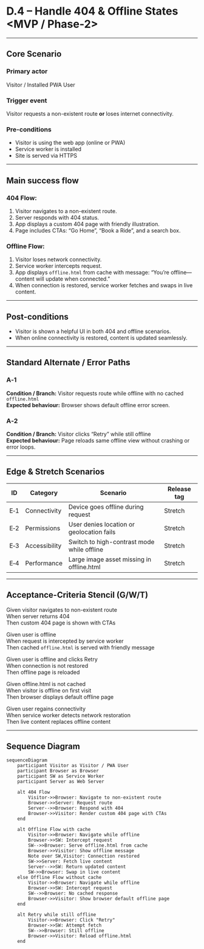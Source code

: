 # D.4 – Handle 404 & Offline States <MVP / Phase-2>

---

## Core Scenario

### Primary actor  
Visitor / Installed PWA User

### Trigger event  
Visitor requests a non-existent route **or** loses internet connectivity.

### Pre-conditions  
* Visitor is using the web app (online or PWA)  
* Service worker is installed  
* Site is served via HTTPS  

---

## Main success flow

### 404 Flow:
1. Visitor navigates to a non-existent route.  
2. Server responds with 404 status.  
3. App displays a custom 404 page with friendly illustration.  
4. Page includes CTAs: “Go Home”, “Book a Ride”, and a search box.  

### Offline Flow:
1. Visitor loses network connectivity.  
2. Service worker intercepts request.  
3. App displays `offline.html` from cache with message: “You’re offline—content will update when connected.”  
4. When connection is restored, service worker fetches and swaps in live content.

---

## Post-conditions  
* Visitor is shown a helpful UI in both 404 and offline scenarios.  
* When online connectivity is restored, content is updated seamlessly.

---

## Standard Alternate / Error Paths

### A‑1  
**Condition / Branch:** Visitor requests route while offline with no cached `offline.html`  
**Expected behaviour:** Browser shows default offline error screen.

### A‑2  
**Condition / Branch:** Visitor clicks “Retry” while still offline  
**Expected behaviour:** Page reloads same offline view without crashing or error loops.

---

## Edge & Stretch Scenarios  

| ID  | Category       | Scenario                                           | Release tag |
|-----|----------------|----------------------------------------------------|-------------|
| E‑1 | Connectivity    | Device goes offline during request                | Stretch     |
| E‑2 | Permissions     | User denies location or geolocation fails         | Stretch     |
| E‑3 | Accessibility   | Switch to high-contrast mode while offline        | Stretch     |
| E‑4 | Performance     | Large image asset missing in offline.html         | Stretch     |

---

## Acceptance-Criteria Stencil (G/W/T)

Given visitor navigates to non-existent route  
When server returns 404  
Then custom 404 page is shown with CTAs  

Given user is offline  
When request is intercepted by service worker  
Then cached `offline.html` is served with friendly message  

Given user is offline and clicks Retry  
When connection is not restored  
Then offline page is reloaded  

Given offline.html is not cached  
When visitor is offline on first visit  
Then browser displays default offline page  

Given user regains connectivity  
When service worker detects network restoration  
Then live content replaces offline content  

---

## Sequence Diagram

```mermaid
sequenceDiagram
    participant Visitor as Visitor / PWA User
    participant Browser as Browser
    participant SW as Service Worker
    participant Server as Web Server

    alt 404 Flow
        Visitor->>Browser: Navigate to non-existent route
        Browser->>Server: Request route
        Server-->>Browser: Respond with 404
        Browser->>Visitor: Render custom 404 page with CTAs
    end

    alt Offline Flow with cache
        Visitor->>Browser: Navigate while offline
        Browser->>SW: Intercept request
        SW-->>Browser: Serve offline.html from cache
        Browser->>Visitor: Show offline message
        Note over SW,Visitor: Connection restored
        SW->>Server: Fetch live content
        Server-->>SW: Return updated content
        SW->>Browser: Swap in live content
    else Offline Flow without cache
        Visitor->>Browser: Navigate while offline
        Browser->>SW: Intercept request
        SW-->>Browser: No cached response
        Browser->>Visitor: Show browser default offline page
    end

    alt Retry while still offline
        Visitor->>Browser: Click "Retry"
        Browser->>SW: Attempt fetch
        SW-->>Browser: Still offline
        Browser->>Visitor: Reload offline.html
    end
